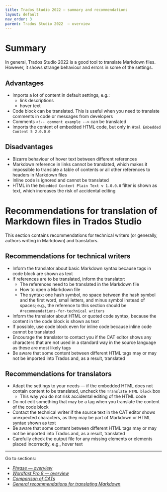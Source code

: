 ```yaml
---
title: Trados Studio 2022 — summary and recommendations
layout: default
nav_order: 3
parent: Trados Studio 2022  — overview
---
```

# Summary

In general, Trados Studio 2022 is a good tool to translate Markdown files. However, it shows strange behaviour and errors in some of the settings.

## Advantages

- Imports a lot of content in default settings, e.g.:
	- link descriptions
	- hover text
- Code block can be translated. This is useful when you need to translate comments in code or messages from developers
- Comments `<!-- comment example -->` can be translated
- Imports the content of embedded HTML code, but only in `Html Embedded Content 5 2.0.0.0`

## Disadvantages

- Bizarre behaviour of hover text between different references
- Markdown reference in links cannot be translated, which makes it impossible to translate a table of contents or all other references to headers in Markdown files
- Inline code is ignored and cannot be translated
- HTML in the `Embedded Content Plain Text v 1.0.0.0` filter is shown as text, which increases the risk of accidental editing

# Recommendations for translation of Markdown files in Trados Studio

This section contains recommendations for technical writers (or generally, authors writing in Markdown) and translators.

## Recommendations for technical writers

- Inform the translator about basic Markdown syntax because tags in code block are shown as text
- If references are to be translated, inform the translator:
	- The references need to be translated in the Markdown file
	- How to open a Markdown file
	- The syntax: one hash symbol, no space between the hash symbol and the first word, small letters, and minus symbol instead of spaces; e.g., the reference to this section should be `#recommendations-for-technical writers`
- Inform the translator about HTML or quoted code syntax, because the content in the code block is shown as text
- If possible, use code block even for inline code because inline code cannot be translated
- Encourage the translator to contact you if the CAT editor shows any characters that are not used in a standard way in the source language as these are most likely tags
- Be aware that some content between different HTML tags may or may not be imported into Trados and, as a result, translated

## Recommendations for translators

- Adapt the settings to your needs — if the embedded HTML does not contain content to be translated, uncheck the `Translate HTML block` box 
	- This way you do not risk accidental editing of the HTML code
- Do not edit something that may be a tag when you translate the content of the code block
- Contact the technical writer if the source text in the CAT editor shows unexpected characters, as they may be part of Markdown or HTML syntax shown as text
- Be aware that some content between different HTML tags may or may not be imported into Trados and, as a result, translated
- Carefully check the output file for any missing elements or elements placed incorrectly, e.g., hover text

---

Go to sections:
- [*Phrase — overview*](phrase-00-overview)
- [*Wordfast Pro 8 — overview*](wordfast-00-overview)
- [*Comparison of CATs*](top-comparison)
- [*General recommendations for translating Markdown*](top-general-rec)